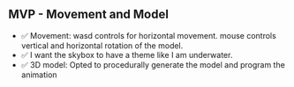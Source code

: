 ## MVP - Movement and Model
- ✅ Movement: wasd controls for horizontal movement. mouse controls vertical and horizontal rotation of the model.
- ✅ I want the skybox to have a theme like I am underwater.
- ✅ 3D model: Opted to procedurally generate the model and program the animation
